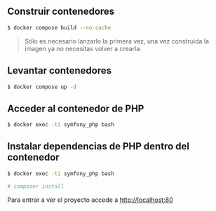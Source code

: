 ## Construir contenedores

```bash
$ docker compose build --no-cache
```
> Sólo es necesario lanzarlo la primera vez, una vez construida la imagen ya no necesitas volver a crearla.

## Levantar contenedores

```bash
$ docker compose up -d
```

## Acceder al contenedor de PHP

```bash
$ docker exec -ti symfony_php bash
```

## Instalar dependencias de PHP dentro del contenedor

```bash
$ docker exec -ti symfony_php bash

# composer install
```

Para entrar a ver el proyecto accede a [http://localhost:80](http://localhost:80)